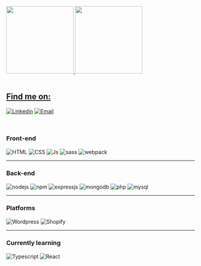 
<div>
  <a href="https://github.com/correia-jpv">
  <img height="180em" src="https://github-readme-stats.vercel.app/api?username=correia-jpv&show_icons=true&theme=dark&include_all_commits=true&count_private=true"/>
  <img height="180em" src="https://github-readme-stats.vercel.app/api/top-langs/?username=correia-jpv&layout=compact&langs_count=7&theme=dark"/>
</div> <br>


## Find me on:


<p>
    <a href="https://www.linkedin.com/in/jfpvc/" target="_blank"><img src="https://img.shields.io/badge/-LinkedIn-%230077B5?style=for-the-badge&logo=linkedin&logoColor=white" target="_blank" alt="Linkedin"></a> 
  <a href="mailto:correia.jpv@gmail.com"><img src="https://img.shields.io/badge/Gmail-D14836?style=for-the-badge&logo=gmail&logoColor=white" target="_blank" alt="Email"></a>
</p> 
  <br>


<div style="display: inline_block">  
  
   ### Front-end 

 <img align="center" alt="HTML" src="https://img.shields.io/badge/HTML5-E34F26?style=for-the-badge&logo=html5&logoColor=white">

 <img align="center" alt="CSS" src="https://img.shields.io/badge/CSS3-1572B6?style=for-the-badge&logo=css3&logoColor=white">  

 <img align="center" alt="Js" src="https://img.shields.io/badge/JavaScript-323330?style=for-the-badge&logo=javascript&logoColor=F7DF1E">  

 <img align="center" alt="sass" src="https://img.shields.io/badge/Sass-CC6699?style=for-the-badge&logo=sass&logoColor=white">  
  
 <img align="center" alt="webpack" src="https://img.shields.io/badge/Webpack-8DD6F9?style=for-the-badge&logo=Webpack&logoColor=white">  

 <hr>

 ### Back-end

  
 <img align="center" alt="nodejs" src="https://img.shields.io/badge/Node.js-339933?style=for-the-badge&logo=nodedotjs&logoColor=white">
  
 <img align="center" alt="npm" src="https://img.shields.io/badge/npm-CB3837?style=for-the-badge&logo=npm&logoColor=white">
  
 <img align="center" alt="expressjs" src="https://img.shields.io/badge/Express.js-000000?style=for-the-badge&logo=express&logoColor=white">
    
 <img align="center" alt="mongodb" src="https://img.shields.io/badge/MongoDB-white?style=for-the-badge&logo=mongodb&logoColor=4EA94B">
  
 <img align="center" alt="php" src="https://img.shields.io/badge/PHP-777BB4?style=for-the-badge&logo=php&logoColor=white">
  
  <img align="center" alt="mysql" src="https://img.shields.io/badge/MySQL-005C84?style=for-the-badge&logo=mysql&logoColor=white">  
  
<hr>

  ### Platforms
  
 <img align="center" alt="Wordpress" src="https://img.shields.io/badge/Wordpress-21759B?style=for-the-badge&logo=wordpress&logoColor=white">
 <img align="center" alt="Shopify" src="https://img.shields.io/badge/shopify-8DB543?style=for-the-badge&logo=Shopify&logoColor=white">
      
  <hr>

  
 ### Currently learning
   <img align="center" alt="Typescript" src="https://img.shields.io/badge/TypeScript-007ACC?style=for-the-badge&logo=typescript&logoColor=white">
   <img align="center" alt="React" src="https://img.shields.io/badge/React-20232A?style=for-the-badge&logo=react&logoColor=61DAFB">


<!--
- 🔭 I’m currently working on ...
- 🌱 I’m currently learning ...
- 👯 I’m looking to collaborate on ...
- 🤔 I’m looking for help with ...
- 💬 Ask me about ...
- 📫 How to reach me: ...
- 😄 Pronouns: ...
- ⚡ Fun fact: ...
-->
